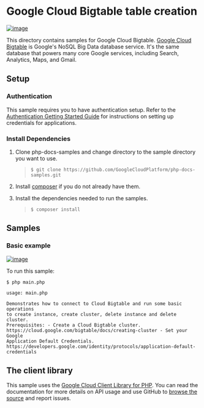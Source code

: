 Google Cloud Bigtable table creation
=================================

[![image](https://gstatic.com/cloudssh/images/open-btn.png)](https://console.cloud.google.com/cloudshell/open?git_repo=https://github.com/GoogleCloudPlatform/php-docs-samples&page=editor&open_in_editor=bigtable/api/helloworld/main.php,bigtable/api/helloworld/README.md)

This directory contains samples for Google Cloud Bigtable. [Google Cloud
Bigtable](https://cloud.google.com/bigtable/docs) is Google's NoSQL Big
Data database service. It's the same database that powers many core
Google services, including Search, Analytics, Maps, and Gmail.

Setup
-----

### Authentication

This sample requires you to have authentication setup. Refer to the
[Authentication Getting Started
Guide](https://cloud.google.com/docs/authentication/getting-started) for
instructions on setting up credentials for applications.

### Install Dependencies

1.  Clone php-docs-samples and change directory to the sample directory
    you want to use.

    > ``` {.sourceCode .bash}
    > $ git clone https://github.com/GoogleCloudPlatform/php-docs-samples.git
    > ```

2.  Install [composer](https://getcomposer.org/) if you do not already
    have them.
3.  Install the dependencies needed to run the samples.

    > ``` {.sourceCode .bash}
    > $ composer install
    > ```

Samples
-------

### Basic example

[![image](https://gstatic.com/cloudssh/images/open-btn.png)](https://console.cloud.google.com/cloudshell/open?git_repo=https://github.com/GoogleCloudPlatform/php-docs-samples&page=editor&open_in_editor=bigtable/api/instanceadmin/main.php,bigtable/api/instanceadmin/README.md)

To run this sample:

``` {.sourceCode .bash}
$ php main.php

usage: main.php

Demonstrates how to connect to Cloud Bigtable and run some basic operations
to create instance, create cluster, delete instance and delete cluster.
Prerequisites: - Create a Cloud Bigtable cluster.
https://cloud.google.com/bigtable/docs/creating-cluster - Set your Google
Application Default Credentials.
https://developers.google.com/identity/protocols/application-default-
credentials
```

The client library
------------------

This sample uses the [Google Cloud Client Library for
PHP](https://googleapis.github.io/google-cloud-php/). You can read the
documentation for more details on API usage and use GitHub to [browse
the source](https://github.com/googleapis/google-cloud-php) and
report issues.
